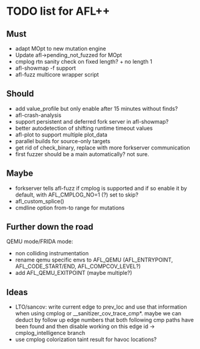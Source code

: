 # TODO list for AFL++

## Must

 - adapt MOpt to new mutation engine
 - Update afl->pending_not_fuzzed for MOpt
 - cmplog rtn sanity check on fixed length? + no length 1
 - afl-showmap -f support
 - afl-fuzz multicore wrapper script

## Should

 - add value_profile but only enable after 15 minutes without finds?
 - afl-crash-analysis
 - support persistent and deferred fork server in afl-showmap?
 - better autodetection of shifting runtime timeout values
 - afl-plot to support multiple plot_data
 - parallel builds for source-only targets
 - get rid of check_binary, replace with more forkserver communication
 - first fuzzer should be a main automatically? not sure.

## Maybe

 - forkserver tells afl-fuzz if cmplog is supported and if so enable
   it by default, with AFL_CMPLOG_NO=1 (?) set to skip?
 - afl_custom_splice()
 - cmdline option from-to range for mutations

## Further down the road

QEMU mode/FRIDA mode:
 - non colliding instrumentation
 - rename qemu specific envs to AFL_QEMU (AFL_ENTRYPOINT, AFL_CODE_START/END,
   AFL_COMPCOV_LEVEL?)
 - add AFL_QEMU_EXITPOINT (maybe multiple?)

## Ideas

 - LTO/sancov: write current edge to prev_loc and use that information when
   using cmplog or __sanitizer_cov_trace_cmp*. maybe we can deduct by follow up
   edge numbers that both following cmp paths have been found and then disable
   working on this edge id -> cmplog_intelligence branch
 - use cmplog colorization taint result for havoc locations?
